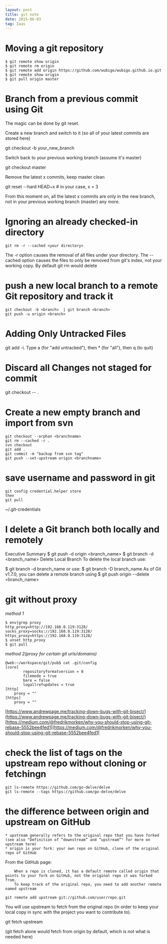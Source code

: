 ```yaml
---
layout: post
title: git note
date: 2015-06-03
tag: Iaas
---
```


# Moving a git repository

```
$ git remote show origin 
$ git remote rm origin
$ git remote add origin https://github.com/wubigo/wubigo.github.io.git
$ git remote show origin
$ git pull origin master
```

# Branch from a previous commit using Git

The magic can be done by git reset.

Create a new branch and switch to it (so all of your latest commits are stored here)

git checkout -b your_new_branch

Switch back to your previous working branch (assume it's master)

git checkout master

Remove the latest x commits, keep master clean

git reset --hard HEAD~x    # in your case, x = 3

From this moment on, all the latest x commits are only in the new branch, not in your previous working branch (master) any more.



# Ignoring an already checked-in directory
```
git rm -r --cached <your directory>
```
The -r option causes the removal of all files under your directory.
The --cached option causes the files to only be removed from git's index, not your working copy. By default git rm <file> would delete <file>

# push a new local branch to a remote Git repository and track it
```
git checkout -b <branch>  | git branch <branch>
git push -u origin <branch>
```

# Adding Only Untracked Files

git add -i. Type a (for "add untracked"), then * (for "all"), then q (to quit)


# Discard all Changes not staged for commit
git checkout -- .

# Create a new empty branch and import from svn
```
git checkout --orphan <branchname>
git rm --cached -r .
svn checkout
git add .
git commit -m "backup from svn tag"
git push --set-upstream origin <branchname>
```

# save username and password in git
```
git config credential.helper store
then
git pull
```
~/.git-credentials

# I delete a Git branch both locally and remotely
Executive Summary
$ git push -d origin <branch_name>
$ git branch -d <branch_name>
Delete Local Branch
To delete the local branch use:

$ git branch -d branch_name
or use:
$ git branch -D branch_name
As of Git v1.7.0, you can delete a remote branch using
$ git push origin --delete <branch_name>


# git without proxy
*method 1*
```
$ env|grep proxy
http_proxy=http://192.168.0.119:3128/
socks_proxy=socks://192.168.0.119:3128/
https_proxy=https://192.168.0.119:3128/
$ unset http_proxy
$ git pull
```
*method 2(proxy for certain git urls/domains)*
```
@web:~/workspace/git/pub$ cat .git/config
[core]
        repositoryformatversion = 0
        filemode = true
        bare = false
        logallrefupdates = true
[http]
    proxy = ""
[https]
    proxy = ""
```

[https://www.andrewpage.me/tracking-down-bugs-with-git-bisect/](https://www.andrewpage.me/tracking-down-bugs-with-git-bisect/)
[https://medium.com/@fredrikmorken/why-you-should-stop-using-git-rebase-5552bee4fed1](https://medium.com/@fredrikmorken/why-you-should-stop-using-git-rebase-5552bee4fed1)



# check the list of tags on the upstream repo without cloning or fetchingn 
```
git ls-remote https://github.com/go-delve/delve
git ls-remote --tags https://github.com/go-delve/delve
```

# the difference between origin and upstream on GitHub

    * upstream generally refers to the original repo that you have forked
    (see also "Definition of “downstream” and “upstream”" for more on upstream term)
    * origin is your fork: your own repo on GitHub, clone of the original repo of GitHub

From the GitHub page:

```
    When a repo is cloned, it has a default remote called origin that points to your fork on GitHub, not the original repo it was forked from.
    To keep track of the original repo, you need to add another remote named upstream
```

```
git remote add upstream git://github.com/user/repo.git
```

You will use upstream to fetch from the original repo (in order to keep your local copy in sync with the project you want to contribute to).

git fetch upstream

(git fetch alone would fetch from origin by default, which is not what is needed here)
